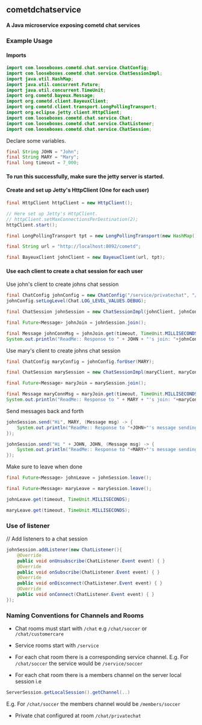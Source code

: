 ## cometdchatservice
#### A Java microservice exposing cometd chat services

### Example Usage

#### Imports
```java
import com.looseboxes.cometd.chat.service.ChatConfig;
import com.looseboxes.cometd.chat.service.ChatSessionImpl;
import java.util.HashMap;
import java.util.concurrent.Future;
import java.util.concurrent.TimeUnit;
import org.cometd.bayeux.Message;
import org.cometd.client.BayeuxClient;
import org.cometd.client.transport.LongPollingTransport;
import org.eclipse.jetty.client.HttpClient;
import com.looseboxes.cometd.chat.service.Chat;
import com.looseboxes.cometd.chat.service.ChatListener;
import com.looseboxes.cometd.chat.service.ChatSession;
```

Declare some variables.
```java
final String JOHN = "John";
final String MARY = "Mary";
final long timeout = 7_000;
```

#### To run this successfully, make sure the jetty server is started.

#### Create and set up Jetty's HttpClient (One for each user)
```java
final HttpClient httpClient = new HttpClient();

// Here set up Jetty's HttpClient.
// httpClient.setMaxConnectionsPerDestination(2);
httpClient.start();

final LongPollingTransport tpt = new LongPollingTransport(new HashMap(), httpClient);

final String url = "http://localhost:8092/cometd";

final BayeuxClient johnClient = new BayeuxClient(url, tpt);
```

#### Use each client to create a chat session for each user

Use john's client to create johns chat session
```java
final ChatConfig johnConfig = new ChatConfig("/service/privatechat", "/chat/demo", JOHN);
johnConfig.setLogLevel(Chat.LOG_LEVEL_VALUES.DEBUG);

final ChatSession johnSession = new ChatSessionImpl(johnClient, johnConfig);

final Future<Message> johnJoin = johnSession.join();

final Message johnConnMsg = johnJoin.get(timeout, TimeUnit.MILLISECONDS);
System.out.println("ReadMe:: Response to " + JOHN + "'s join: "+johnConnMsg);
```

Use mary's client to create johns chat session
```java
final ChatConfig maryConfig = johnConfig.forUser(MARY);

final ChatSession marySession = new ChatSessionImpl(maryClient, maryConfig);

final Future<Message> maryJoin = marySession.join();

final Message maryConnMsg = maryJoin.get(timeout, TimeUnit.MILLISECONDS);
System.out.println("ReadMe:: Response to " + MARY + "'s join: "+maryConnMsg);
```

Send messages back and forth
```java
johnSession.send("Hi", MARY, (Message msg) -> {
    System.out.println("ReadMe:: Response to "+JOHN+"'s message sending: " + msg);
});

johnSession.send("Hi " + JOHN, JOHN, (Message msg) -> {
    System.out.println("ReadMe:: Response to "+MARY+"'s message sending: " + msg);
});
```

Make sure to leave when done
```java
final Future<Message> johnLeave = johnSession.leave();

final Future<Message> maryLeave = marySession.leave();

johnLeave.get(timeout, TimeUnit.MILLISECONDS);

maryLeave.get(timeout, TimeUnit.MILLISECONDS);
```

### Use of listener

// Add listeners to a chat session
```java
johnSession.addListener(new ChatListener(){
    @Override
    public void onUnsubscribe(ChatListener.Event event) { }
    @Override
    public void onSubscribe(ChatListener.Event event) { }
    @Override
    public void onDisconnect(ChatListener.Event event) { }
    @Override
    public void onConnect(ChatListener.Event event) { }
});
```

### Naming Conventions for Channels and Rooms
- Chat rooms must start with ```/chat``` e.g ```/chat/soccer``` or ```/chat/customercare```

- Service rooms start with ```/service```

- For each chat room there is a corresponding service channel. 
E.g. For ```/chat/soccer``` the service would be ```/service/soccer```

- For each chat room there is a members channel on the server local session i.e 
```java
ServerSession.getLocalSession().getChannel(..) 
```
E.g. For ```/chat/soccer``` the members channel would be ```/members/soccer``` 

- Private chat configured at room ```/chat/privatechat```
